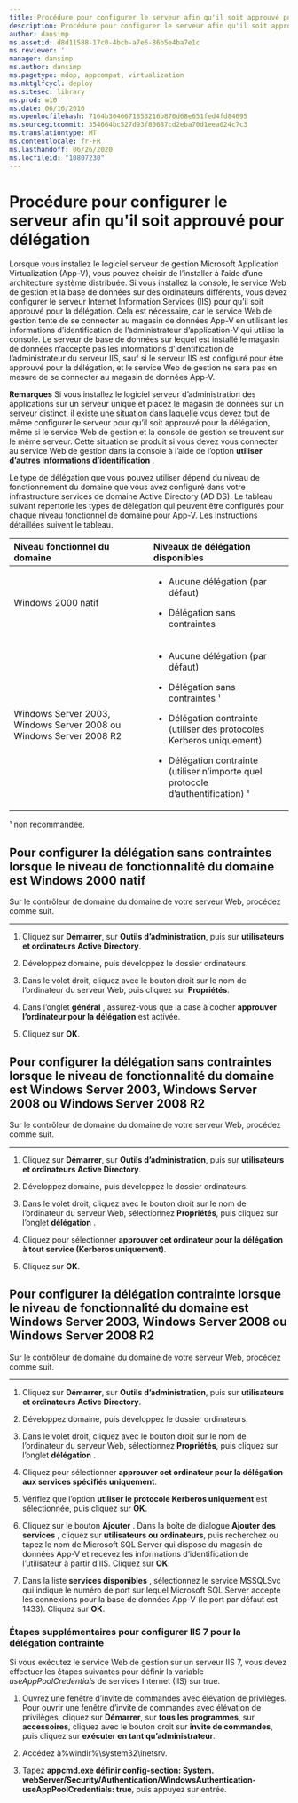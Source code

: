 ```yaml
---
title: Procédure pour configurer le serveur afin qu'il soit approuvé pour délégation
description: Procédure pour configurer le serveur afin qu'il soit approuvé pour délégation
author: dansimp
ms.assetid: d8d11588-17c0-4bcb-a7e6-86b5e4ba7e1c
ms.reviewer: ''
manager: dansimp
ms.author: dansimp
ms.pagetype: mdop, appcompat, virtualization
ms.mktglfcycl: deploy
ms.sitesec: library
ms.prod: w10
ms.date: 06/16/2016
ms.openlocfilehash: 7164b3046671853216b870d68e651fed4fd84695
ms.sourcegitcommit: 354664bc527d93f80687cd2eba70d1eea024c7c3
ms.translationtype: MT
ms.contentlocale: fr-FR
ms.lasthandoff: 06/26/2020
ms.locfileid: "10807230"
---
```

# Procédure pour configurer le serveur afin qu'il soit approuvé pour délégation


Lorsque vous installez le logiciel serveur de gestion Microsoft Application Virtualization (App-V), vous pouvez choisir de l’installer à l’aide d’une architecture système distribuée. Si vous installez la console, le service Web de gestion et la base de données sur des ordinateurs différents, vous devez configurer le serveur Internet Information Services (IIS) pour qu’il soit approuvé pour la délégation. Cela est nécessaire, car le service Web de gestion tente de se connecter au magasin de données App-V en utilisant les informations d’identification de l’administrateur d’application-V qui utilise la console. Le serveur de base de données sur lequel est installé le magasin de données n’accepte pas les informations d’identification de l’administrateur du serveur IIS, sauf si le serveur IIS est configuré pour être approuvé pour la délégation, et le service Web de gestion ne sera pas en mesure de se connecter au magasin de données App-V.

**Remarques**  Si vous installez le logiciel serveur d’administration des applications sur un serveur unique et placez le magasin de données sur un serveur distinct, il existe une situation dans laquelle vous devez tout de même configurer le serveur pour qu’il soit approuvé pour la délégation, même si le service Web de gestion et la console de gestion se trouvent sur le même serveur. Cette situation se produit si vous devez vous connecter au service Web de gestion dans la console à l’aide de l’option **utiliser d’autres informations d’identification** .

 

Le type de délégation que vous pouvez utiliser dépend du niveau de fonctionnement du domaine que vous avez configuré dans votre infrastructure services de domaine Active Directory (AD DS). Le tableau suivant répertorie les types de délégation qui peuvent être configurés pour chaque niveau fonctionnel de domaine pour App-V. Les instructions détaillées suivent le tableau.

<table>
<colgroup>
<col width="50%" />
<col width="50%" />
</colgroup>
<thead>
<tr class="header">
<th align="left">Niveau fonctionnel du domaine</th>
<th align="left">Niveaux de délégation disponibles</th>
</tr>
</thead>
<tbody>
<tr class="odd">
<td align="left"><p>Windows 2000 natif</p></td>
<td align="left"><ul>
<li><p>Aucune délégation (par défaut)</p></li>
<li><p>Délégation sans contraintes</p></li>
</ul></td>
</tr>
<tr class="even">
<td align="left"><p>Windows Server 2003, Windows Server 2008 ou Windows Server 2008 R2</p></td>
<td align="left"><ul>
<li><p>Aucune délégation (par défaut)</p></li>
<li><p>Délégation sans contraintes ¹</p></li>
<li><p>Délégation contrainte (utiliser des protocoles Kerberos uniquement)</p></li>
<li><p>Délégation contrainte (utiliser n’importe quel protocole d’authentification) ¹</p></li>
</ul></td>
</tr>
</tbody>
</table>

 

¹ non recommandée.

## Pour configurer la délégation sans contraintes lorsque le niveau de fonctionnalité du domaine est Windows 2000 natif


Sur le contrôleur de domaine du domaine de votre serveur Web, procédez comme suit.

****

1.  Cliquez sur **Démarrer**, sur **Outils d’administration**, puis sur **utilisateurs et ordinateurs Active Directory**.

2.  Développez domaine, puis développez le dossier ordinateurs.

3.  Dans le volet droit, cliquez avec le bouton droit sur le nom de l’ordinateur du serveur Web, puis cliquez sur **Propriétés**.

4.  Dans l’onglet **général** , assurez-vous que la case à cocher **approuver l’ordinateur pour la délégation** est activée.

5.  Cliquez sur **OK**.

## Pour configurer la délégation sans contraintes lorsque le niveau de fonctionnalité du domaine est Windows Server 2003, Windows Server 2008 ou Windows Server 2008 R2


Sur le contrôleur de domaine du domaine de votre serveur Web, procédez comme suit.

****

1.  Cliquez sur **Démarrer**, sur **Outils d’administration**, puis sur **utilisateurs et ordinateurs Active Directory**.

2.  Développez domaine, puis développez le dossier ordinateurs.

3.  Dans le volet droit, cliquez avec le bouton droit sur le nom de l’ordinateur du serveur Web, sélectionnez **Propriétés**, puis cliquez sur l’onglet **délégation** .

4.  Cliquez pour sélectionner **approuver cet ordinateur pour la délégation à tout service (Kerberos uniquement)**.

5.  Cliquez sur **OK**.

## Pour configurer la délégation contrainte lorsque le niveau de fonctionnalité du domaine est Windows Server 2003, Windows Server 2008 ou Windows Server 2008 R2


Sur le contrôleur de domaine du domaine de votre serveur Web, procédez comme suit.

****

1.  Cliquez sur **Démarrer**, sur **Outils d’administration**, puis sur **utilisateurs et ordinateurs Active Directory**.

2.  Développez domaine, puis développez le dossier ordinateurs.

3.  Dans le volet droit, cliquez avec le bouton droit sur le nom de l’ordinateur du serveur Web, sélectionnez **Propriétés**, puis cliquez sur l’onglet **délégation** .

4.  Cliquez pour sélectionner **approuver cet ordinateur pour la délégation aux services spécifiés uniquement**.

5.  Vérifiez que l’option **utiliser le protocole Kerberos uniquement** est sélectionnée, puis cliquez sur **OK**.

6.  Cliquez sur le bouton **Ajouter** . Dans la boîte de dialogue **Ajouter des services** , cliquez sur **utilisateurs ou ordinateurs**, puis recherchez ou tapez le nom de Microsoft SQL Server qui dispose du magasin de données App-V et recevez les informations d’identification de l’utilisateur à partir d’IIS. Cliquez sur **OK**.

7.  Dans la liste **services disponibles** , sélectionnez le service MSSQLSvc qui indique le numéro de port sur lequel Microsoft SQL Server accepte les connexions pour la base de données App-V (le port par défaut est 1433). Cliquez sur **OK**.

### Étapes supplémentaires pour configurer IIS 7 pour la délégation contrainte

Si vous exécutez le service Web de gestion sur un serveur IIS 7, vous devez effectuer les étapes suivantes pour définir la variable *useAppPoolCredentials* de services Internet (IIS) sur true.

1.  Ouvrez une fenêtre d’invite de commandes avec élévation de privilèges. Pour ouvrir une fenêtre d’invite de commandes avec élévation de privilèges, cliquez sur **Démarrer**, sur **tous les programmes**, sur **accessoires**, cliquez avec le bouton droit sur **invite de commandes**, puis cliquez sur **exécuter en tant qu’administrateur**.

2.  Accédez à%windir%\\system32\\inetsrv.

3.  Tapez **appcmd.exe définir config-section: System. webServer/Security/Authentication/WindowsAuthentication-useAppPoolCredentials: true**, puis appuyez sur entrée.

 

 





